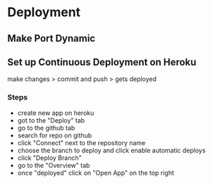 # Deployment

## Make Port Dynamic

## Set up Continuous Deployment on Heroku

make changes > commit and push > gets deployed

### Steps

- create new app on heroku
- got to the "Deploy" tab
- go to the github tab
- search for repo on github
- click "Connect" next to the repository name
- choose the branch to deploy and click enable automatic deploys
- click "Deploy Branch"
- go to the "Overview" tab
- once "deployed" click on "Open App" on the top right
